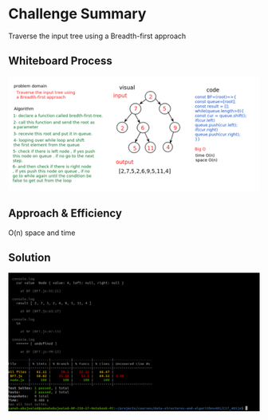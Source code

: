 
# Challenge Summary
Traverse the input tree using a Breadth-first approach

## Whiteboard Process
![](../C17_401js/img/BFT1.png)

## Approach & Efficiency
O(n) space and time 

## Solution
![](../C17_401js/img/testBFT.png)
